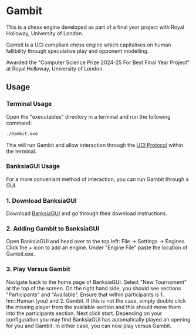 # **Gambit**  
This is a chess engine developed as part of a final year project with Royal Holloway, University of London.

Gambit is a UCI compliant chess engine which capitalises on human fallibility through speculative play and opponent modelling.

Awarded the "Computer Science Prize 2024-25 For Best Final Year Project" at Royal Holloway, University of London.

## **Usage**  

### **Terminal Usage**
Open the "executables" directory in a terminal and run the following command:
```bash
./Gambit.exe
```
This will run Gambit and allow interaction through the [UCI Protocol](https://backscattering.de/chess/uci/) within the terminal.

### **BanksiaGUI Usage**
For a more conveniant method of interaction, you can run Gambit through a GUI.

### 1. **Download BanksiaGUI**
Download [BanksiaGUI](https://banksiagui.com/download/) and go through their download instructions.

### 2. **Adding Gambit to BanksiaGUI**
Open BanksiaGUI and head over to the top left: File -> Settings -> Engines
Click the + icon to add an engine.
Under "Engine File" paste the location of Gambit.exe.

### 3. **Play Versus Gambit**
Navigate back to the home page of BanksiaGUI.
Select "New Tournament" at the top of the screen.
On the right hand side, you should see sections "Participants" and "Available".
Ensure that within participants is 1. hm::Human (you) and 2. Gambit.
If this is not the case, simply double click the missing player from the available section and this should move them into the participants section.
Next click start.
Depending on your configuration you may find BanksiaGUI has automatically played an opening for you and Gambit.
In either case, you can now play versus Gambit.
